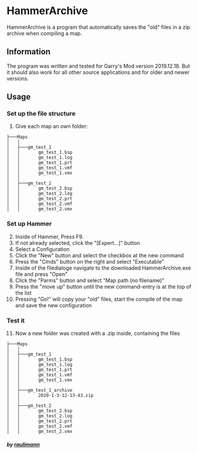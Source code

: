 # HammerArchive
HammerArchive is a program that automatically saves the "old" files in a zip archive when compiling a map.

## Information
The program was written and tested for Garry's Mod version 2019.12.18. But it should also work for all other source applications and for older and newer versions.

## Usage

### Set up the file structure

1. Give each map an own folder:

```
├───Maps
│   │
│   ├───gm_test_1
│   │       gm_test_1.bsp
│   │       gm_test_1.log
│   │       gm_test_1.prt
│   │       gm_test_1.vmf
│   │       gm_test_1.vmx
│   │
│   ├───gm_test_2
│   │       gm_test_2.bsp
│   │       gm_test_2.log
│   │       gm_test_2.prt
│   │       gm_test_2.vmf
│   │       gm_test_2.vmx
```

### Set up Hammer
2. Inside of Hammer, Press F9.
3. If not already selected, click the "[Expert...]" button
4. Select a Configuration
5. Click the "New" button and select the checkbox at the new command
6. Press the "Cmds" button on the right and select "Executable"
7. Inside of the filedialoge navigate to the downloaded HammerArchive.exe file and press "Open"
8. Click the "Parms" button and select "Map path (no filename)"
9. Press the "move up" button until the new command-entry is at the top of the list
10. Pressing "Go!" will copy your "old" files, start the compile of the map and save the new configuration

### Test it
11. Now a new folder was created with a .zip inside, containing the files
```
├───Maps
│   │
│   ├───gm_test_1
│   │       gm_test_1.bsp
│   │       gm_test_1.log
│   │       gm_test_1.prt
│   │       gm_test_1.vmf
│   │       gm_test_1.vmx
│   │
│   ├───gm_test_1_archive
│   │       2020-1-3-12-13-43.zip
│   │
│   ├───gm_test_2
│   │       gm_test_2.bsp
│   │       gm_test_2.log
│   │       gm_test_2.prt
│   │       gm_test_2.vmf
│   │       gm_test_2.vmx
```


##### by [raulimann](https://www.reddit.com/user/raulimann)